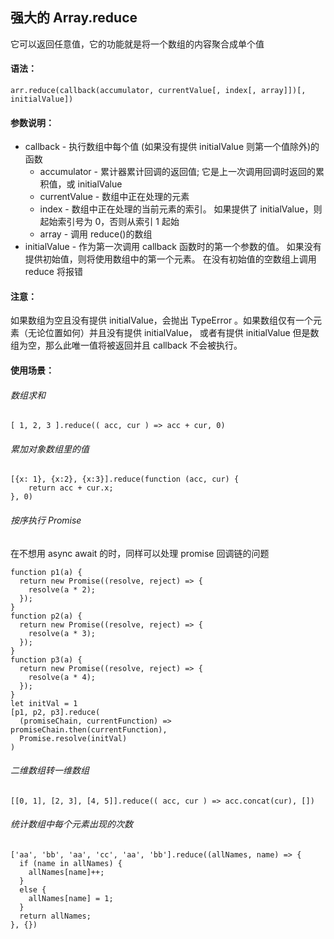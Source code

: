 ## 强大的 Array.reduce

它可以返回任意值，它的功能就是将一个数组的内容聚合成单个值

#### 语法：

```
arr.reduce(callback(accumulator, currentValue[, index[, array]])[, initialValue])
```

#### 参数说明：

- callback - 执行数组中每个值 (如果没有提供 initialValue 则第一个值除外)的函数
  - accumulator - 累计器累计回调的返回值; 它是上一次调用回调时返回的累积值，或 initialValue
  - currentValue - 数组中正在处理的元素
  - index - 数组中正在处理的当前元素的索引。 如果提供了 initialValue，则起始索引号为 0，否则从索引 1 起始
  - array - 调用 reduce()的数组
- initialValue - 作为第一次调用 callback 函数时的第一个参数的值。 如果没有提供初始值，则将使用数组中的第一个元素。 在没有初始值的空数组上调用 reduce 将报错

#### 注意：

如果数组为空且没有提供 initialValue，会抛出 TypeError 。如果数组仅有一个元素（无论位置如何）并且没有提供 initialValue， 或者有提供 initialValue 但是数组为空，那么此唯一值将被返回并且 callback 不会被执行。

#### 使用场景：

###### 数组求和

```
[ 1, 2, 3 ].reduce(( acc, cur ) => acc + cur, 0)
```

###### 累加对象数组里的值

```
[{x: 1}, {x:2}, {x:3}].reduce(function (acc, cur) {
    return acc + cur.x;
}, 0)
```

###### 按序执行 Promise

在不想用 async await 的时，同样可以处理 promise 回调链的问题

```
function p1(a) {
  return new Promise((resolve, reject) => {
    resolve(a * 2);
  });
}
function p2(a) {
  return new Promise((resolve, reject) => {
    resolve(a * 3);
  });
}
function p3(a) {
  return new Promise((resolve, reject) => {
    resolve(a * 4);
  });
}
let initVal = 1
[p1, p2, p3].reduce(
  (promiseChain, currentFunction) => promiseChain.then(currentFunction),
  Promise.resolve(initVal)
)
```

###### 二维数组转一维数组

```
[[0, 1], [2, 3], [4, 5]].reduce(( acc, cur ) => acc.concat(cur), [])
```

###### 统计数组中每个元素出现的次数

```
['aa', 'bb', 'aa', 'cc', 'aa', 'bb'].reduce((allNames, name) => {
  if (name in allNames) {
    allNames[name]++;
  }
  else {
    allNames[name] = 1;
  }
  return allNames;
}, {})
```
